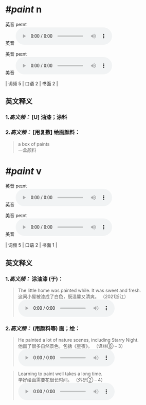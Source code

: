 # ***\#paint*** n
英音 peɪnt  
英音
<audio src="./media/paint-B.aac" controls="controls"></audio>

美音 peɪnt  
美音
<audio src="./media/paint.aac" controls="controls"></audio>



| 词频 5 | 口语 2 | 书面 2 |  

英文释义
---
### 1.*高义频：* **[U] 油漆；涂料**  

### 2.*高义频：* **[用复数] 绘画颜料：**  

 > a box of paints   
 > 一盒颜料    


# ***\#paint*** v
英音 peɪnt  
英音
<audio src="./media/paint-B.aac" controls="controls"></audio>

美音 peɪnt  
美音
<audio src="./media/paint.aac" controls="controls"></audio>



| 词频 5 | 口语 2 | 书面 1 |  

英文释义
---
### 1.*高义频：* **涂油漆 (于)：**  

 > The little home was painted while. It was sweet and fresh.  
 > 这间小屋被漆成了白色，既温馨又清爽。  （2021浙江）  
<audio src="./media/The little home was painted while2_AAC.aac" controls="controls"></audio>

### 2.*高义频：* **(用颜料等) 画；绘：**  

 > He painted a lot of nature scenes, including Starry Night.  
 > 他画了很多自然景色，包括《星夜》。  （译林⑧ – 3）  
<audio src="./media/paint-2.aac" controls="controls"></audio>

 > Learning to paint well takes a long time.   
 > 学好绘画需要花很长时间。  （外研② – 4）  
<audio src="./media/paint-3.aac" controls="controls"></audio>


